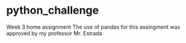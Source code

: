 # python_challenge
Week 3 home assignment
The use of pandas for this assingment was approved by my professor Mr. Estrada

